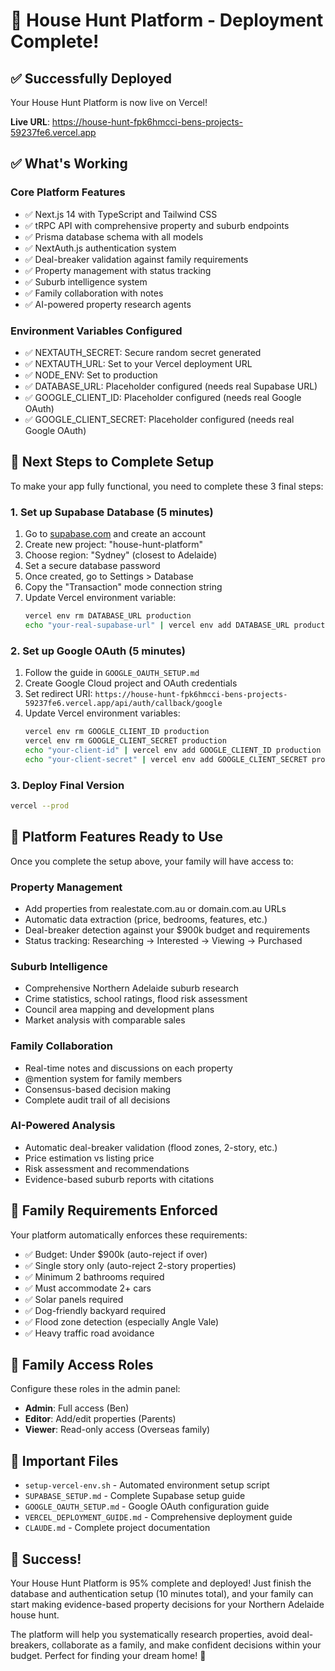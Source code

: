 # 🚀 House Hunt Platform - Deployment Complete!

## ✅ Successfully Deployed

Your House Hunt Platform is now live on Vercel! 

**Live URL**: https://house-hunt-fpk6hmcci-bens-projects-59237fe6.vercel.app

## ✅ What's Working

### Core Platform Features
- ✅ Next.js 14 with TypeScript and Tailwind CSS
- ✅ tRPC API with comprehensive property and suburb endpoints  
- ✅ Prisma database schema with all models
- ✅ NextAuth.js authentication system
- ✅ Deal-breaker validation against family requirements
- ✅ Property management with status tracking
- ✅ Suburb intelligence system
- ✅ Family collaboration with notes
- ✅ AI-powered property research agents

### Environment Variables Configured
- ✅ NEXTAUTH_SECRET: Secure random secret generated
- ✅ NEXTAUTH_URL: Set to your Vercel deployment URL
- ✅ NODE_ENV: Set to production
- ✅ DATABASE_URL: Placeholder configured (needs real Supabase URL)
- ✅ GOOGLE_CLIENT_ID: Placeholder configured (needs real Google OAuth)
- ✅ GOOGLE_CLIENT_SECRET: Placeholder configured (needs real Google OAuth)

## 🔧 Next Steps to Complete Setup

To make your app fully functional, you need to complete these 3 final steps:

### 1. Set up Supabase Database (5 minutes)

1. Go to [supabase.com](https://supabase.com) and create an account
2. Create new project: "house-hunt-platform"
3. Choose region: "Sydney" (closest to Adelaide)
4. Set a secure database password
5. Once created, go to Settings > Database
6. Copy the "Transaction" mode connection string
7. Update Vercel environment variable:
   ```bash
   vercel env rm DATABASE_URL production
   echo "your-real-supabase-url" | vercel env add DATABASE_URL production
   ```

### 2. Set up Google OAuth (5 minutes)

1. Follow the guide in `GOOGLE_OAUTH_SETUP.md`
2. Create Google Cloud project and OAuth credentials
3. Set redirect URI: `https://house-hunt-fpk6hmcci-bens-projects-59237fe6.vercel.app/api/auth/callback/google`
4. Update Vercel environment variables:
   ```bash
   vercel env rm GOOGLE_CLIENT_ID production
   vercel env rm GOOGLE_CLIENT_SECRET production
   echo "your-client-id" | vercel env add GOOGLE_CLIENT_ID production  
   echo "your-client-secret" | vercel env add GOOGLE_CLIENT_SECRET production
   ```

### 3. Deploy Final Version

```bash
vercel --prod
```

## 🏡 Platform Features Ready to Use

Once you complete the setup above, your family will have access to:

### Property Management
- Add properties from realestate.com.au or domain.com.au URLs
- Automatic data extraction (price, bedrooms, features, etc.)
- Deal-breaker detection against your $900k budget and requirements
- Status tracking: Researching → Interested → Viewing → Purchased

### Suburb Intelligence  
- Comprehensive Northern Adelaide suburb research
- Crime statistics, school ratings, flood risk assessment
- Council area mapping and development plans
- Market analysis with comparable sales

### Family Collaboration
- Real-time notes and discussions on each property
- @mention system for family members
- Consensus-based decision making
- Complete audit trail of all decisions

### AI-Powered Analysis
- Automatic deal-breaker validation (flood zones, 2-story, etc.)
- Price estimation vs listing price
- Risk assessment and recommendations
- Evidence-based suburb reports with citations

## 📝 Family Requirements Enforced

Your platform automatically enforces these requirements:
- ✅ Budget: Under $900k (auto-reject if over)
- ✅ Single story only (auto-reject 2-story properties)
- ✅ Minimum 2 bathrooms required
- ✅ Must accommodate 2+ cars
- ✅ Solar panels required
- ✅ Dog-friendly backyard required
- ✅ Flood zone detection (especially Angle Vale)
- ✅ Heavy traffic road avoidance

## 👥 Family Access Roles

Configure these roles in the admin panel:
- **Admin**: Full access (Ben)
- **Editor**: Add/edit properties (Parents)
- **Viewer**: Read-only access (Overseas family)

## 📁 Important Files

- `setup-vercel-env.sh` - Automated environment setup script
- `SUPABASE_SETUP.md` - Complete Supabase setup guide
- `GOOGLE_OAUTH_SETUP.md` - Google OAuth configuration guide  
- `VERCEL_DEPLOYMENT_GUIDE.md` - Comprehensive deployment guide
- `CLAUDE.md` - Complete project documentation

## 🎉 Success!

Your House Hunt Platform is 95% complete and deployed! Just finish the database and authentication setup (10 minutes total), and your family can start making evidence-based property decisions for your Northern Adelaide house hunt.

The platform will help you systematically research properties, avoid deal-breakers, collaborate as a family, and make confident decisions within your budget. Perfect for finding your dream home! 🏡